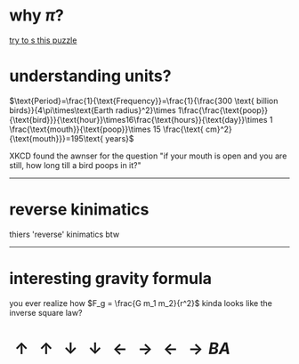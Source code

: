 # why $\pi$?

[try to s this puzzle](https://www.youtube.com/watch?v=HEfHFsfGXjs)




# understanding units?

$\text{Period}=\frac{1}{\text{Frequency}}=\frac{1}{\frac{300
\text{ billion birds}}{4\pi\times\text{Earth radius}^2}\times
1\frac{\frac{\text{poop}}{\text{bird}}}{\text{hour}}\times16\frac{\text{hours}}{\text{day}}\times
1 \frac{\text{mouth}}{\text{poop}}\times 15 \frac{\text{
cm}^2}{\text{mouth}}}=195\text{ years}$

 XKCD found the awnser for the question "if your mouth is open and you are still, how long till a bird poops in it?"

---
# reverse kinimatics

thiers 'reverse' kinimatics btw

---

# interesting gravity formula

you ever realize how $F_g =  \frac{G m_1 m_2}{r^2}$ kinda looks like the inverse square law? 

# $\uparrow \uparrow \downarrow \downarrow \leftarrow \rightarrow \leftarrow \rightarrow BA$